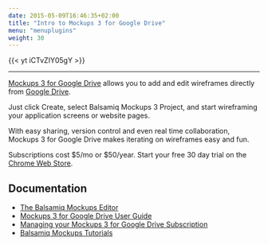 ```yaml
---
date: 2015-05-09T16:46:35+02:00
title: "Intro to Mockups 3 for Google Drive"
menu: "menuplugins"
weight: 30
---
```


{{< yt iCTvZIY05gY >}}

* * *

[Mockups 3 for Google Drive](https://docs.balsamiq.com/google-drive/user-guide/) allows you to add and edit wireframes directly from [Google Drive](https://drive.google.com/start).

Just click Create, select Balsamiq Mockups 3 Project, and start wireframing your application screens or website pages.

With easy sharing, version control and even real time collaboration, Mockups 3 for Google Drive makes iterating on wireframes easy and fun.

Subscriptions cost $5/mo or $50/year. Start your free 30 day trial on the [Chrome Web Store](https://chrome.google.com/webstore/detail/iedapplgopkgngalkbailjoikghljkki/).

## Documentation

*   [The Balsamiq Mockups Editor](https://docs.balsamiq.com/desktop/)
*   [Mockups 3 for Google Drive User Guide](https://docs.balsamiq.com/google-drive/user-guide/)
*   [Managing your Mockups 3 for Google Drive Subscription](/sales/gdrivesubscription/)
*   [Balsamiq Mockups Tutorials](/tutorials/)

